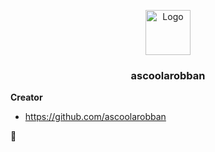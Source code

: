 <p align="center">
  <a href="https://fauxdelorean.com.com/">
    <img src="https://static.wikia.nocookie.net/starwars/images/c/c3/Yoda_TPM_RotS.png/revision/latest?cb=20130810185858" alt="Logo" width=72 height=72>
  </a>

  <h3 align="center">ascoolarobban</h3>




**Creator**

- <https://github.com/ascoolarobban>


 :metal:
